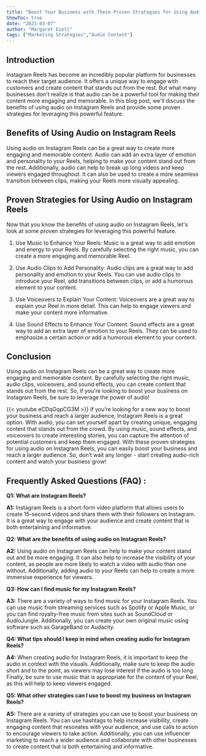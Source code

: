 ```yaml
---
title: "Boost Your Business with These Proven Strategies for Using Audio on Instagram Reels!"
ShowToc: true 
date: "2023-03-07"
author: "Margaret Ezell" 
tags: ["Marketing Strategies","Audio Content"]
---
```

## Introduction

Instagram Reels has become an incredibly popular platform for businesses to reach their target audience. It offers a unique way to engage with customers and create content that stands out from the rest. But what many businesses don't realize is that audio can be a powerful tool for making their content more engaging and memorable. In this blog post, we'll discuss the benefits of using audio on Instagram Reels and provide some proven strategies for leveraging this powerful feature. 

## Benefits of Using Audio on Instagram Reels

Using audio on Instagram Reels can be a great way to create more engaging and memorable content. Audio can add an extra layer of emotion and personality to your Reels, helping to make your content stand out from the rest. Additionally, audio can help to break up long videos and keep viewers engaged throughout. It can also be used to create a more seamless transition between clips, making your Reels more visually appealing. 

## Proven Strategies for Using Audio on Instagram Reels

Now that you know the benefits of using audio on Instagram Reels, let's look at some proven strategies for leveraging this powerful feature. 

1. Use Music to Enhance Your Reels: Music is a great way to add emotion and energy to your Reels. By carefully selecting the right music, you can create a more engaging and memorable Reel. 

2. Use Audio Clips to Add Personality: Audio clips are a great way to add personality and emotion to your Reels. You can use audio clips to introduce your Reel, add transitions between clips, or add a humorous element to your content. 

3. Use Voiceovers to Explain Your Content: Voiceovers are a great way to explain your Reel in more detail. This can help to engage viewers and make your content more informative. 

4. Use Sound Effects to Enhance Your Content: Sound effects are a great way to add an extra layer of emotion to your Reels. They can be used to emphasize a certain action or add a humorous element to your content. 

## Conclusion

Using audio on Instagram Reels can be a great way to create more engaging and memorable content. By carefully selecting the right music, audio clips, voiceovers, and sound effects, you can create content that stands out from the rest. So, if you're looking to boost your business on Instagram Reels, be sure to leverage the power of audio!

{{< youtube eCDqGqpCG3M >}} 
If you’re looking for a new way to boost your business and reach a larger audience, Instagram Reels is a great option. With audio, you can set yourself apart by creating unique, engaging content that stands out from the crowd. By using music, sound effects, and voiceovers to create interesting stories, you can capture the attention of potential customers and keep them engaged. With these proven strategies for using audio on Instagram Reels, you can easily boost your business and reach a larger audience. So, don’t wait any longer - start creating audio-rich content and watch your business grow!

## Frequently Asked Questions (FAQ) :
**Q1: What are Instagram Reels?**

**A1:** Instagram Reels is a short-form video platform that allows users to create 15-second videos and share them with their followers on Instagram. It is a great way to engage with your audience and create content that is both entertaining and informative. 

**Q2: What are the benefits of using audio on Instagram Reels?**

**A2:** Using audio on Instagram Reels can help to make your content stand out and be more engaging. It can also help to increase the visibility of your content, as people are more likely to watch a video with audio than one without. Additionally, adding audio to your Reels can help to create a more immersive experience for viewers. 

**Q3: How can I find music for my Instagram Reels?**

**A3:** There are a variety of ways to find music for your Instagram Reels. You can use music from streaming services such as Spotify or Apple Music, or you can find royalty-free music from sites such as SoundCloud or AudioJungle. Additionally, you can create your own original music using software such as GarageBand or Audacity. 

**Q4: What tips should I keep in mind when creating audio for Instagram Reels?**

**A4:** When creating audio for Instagram Reels, it is important to keep the audio in context with the visuals. Additionally, make sure to keep the audio short and to the point, as viewers may lose interest if the audio is too long. Finally, be sure to use music that is appropriate for the content of your Reel, as this will help to keep viewers engaged. 

**Q5: What other strategies can I use to boost my business on Instagram Reels?**

**A5:** There are a variety of strategies you can use to boost your business on Instagram Reels. You can use hashtags to help increase visibility, create engaging content that resonates with your audience, and use calls to action to encourage viewers to take action. Additionally, you can use influencer marketing to reach a wider audience and collaborate with other businesses to create content that is both entertaining and informative.


